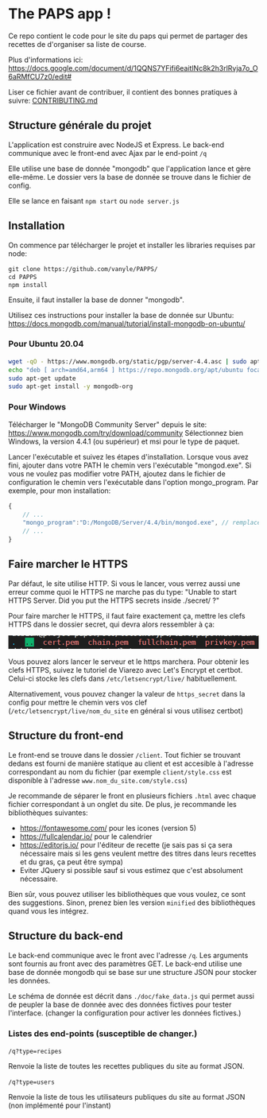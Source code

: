# The PAPS app !
Ce repo contient le code pour le site du paps qui permet de partager des recettes de d'organiser sa liste de course.

Plus d'informations ici: https://docs.google.com/document/d/1QQNS7YFifi6eaitlNc8k2h3rlRvja7o_O6aRMfCU7z0/edit#

Liser ce fichier avant de contribuer, il contient des bonnes pratiques à suivre: [CONTRIBUTING.md](CONTRIBUTING.md)

## Structure générale du projet

L'application est construire avec NodeJS et Express. Le back-end communique avec le front-end avec Ajax par le end-point `/q`

Elle utilise une base de donnée "mongodb" que l'application lance et gère elle-même. Le dossier vers la base de donnée se trouve dans le fichier de config.

Elle se lance en faisant `npm start` ou `node server.js`

## Installation

On commence par télécharger le projet et installer les libraries requises par node:

```
git clone https://github.com/vanyle/PAPPS/
cd PAPPS
npm install
```

Ensuite, il faut installer la base de donner "mongodb".

 Utilisez ces instructions pour installer la base de donnée sur Ubuntu: https://docs.mongodb.com/manual/tutorial/install-mongodb-on-ubuntu/

### Pour Ubuntu 20.04

```sh
wget -qO - https://www.mongodb.org/static/pgp/server-4.4.asc | sudo apt-key add -
echo "deb [ arch=amd64,arm64 ] https://repo.mongodb.org/apt/ubuntu focal/mongodb-org/4.4 multiverse" | sudo tee /etc/apt/sources.list.d/mongodb-org-4.4.list
sudo apt-get update
sudo apt-get install -y mongodb-org
```

### Pour Windows

Télécharger le "MongoDB Community Server" depuis le site: https://www.mongodb.com/try/download/community Sélectionnez bien Windows, la version 4.4.1 (ou supérieur) et msi pour le type de paquet.

Lancer l'exécutable et suivez les étapes d'installation. Lorsque vous avez fini, ajouter dans votre PATH le chemin vers l'exécutable "mongod.exe". Si vous ne voulez pas modifier votre PATH, ajoutez dans le fichier de configuration le chemin vers l'exécutable dans l'option mongo_program. Par exemple, pour mon installation:

```js
{
    // ...
    "mongo_program":"D:/MongoDB/Server/4.4/bin/mongod.exe", // remplacer ce chemin par celui ou vous avez installer la base de donnée
    // ...
}
```

## Faire marcher le HTTPS

Par défaut, le site utilise HTTP. Si vous le lancer, vous verrez aussi une erreur comme quoi le HTTPS ne marche pas du type: "Unable to start HTTPS Server. Did you put the HTTPS secrets inside ./secret/ ?"

Pour faire marcher le HTTPS, il faut faire exactement ça, mettre les clefs HTTPS dans le dossier secret, qui devra alors ressembler à ça:

![contenu_du_dossier_secret](./doc/1.png)

Vous pouvez alors lancer le serveur et le https marchera. Pour obtenir les clefs HTTPS, suivez le tutoriel de Viarezo avec Let's Encrypt et certbot. Celui-ci stocke les clefs dans `/etc/letsencrypt/live/` habituellement.

Alternativement, vous pouvez changer la valeur de `https_secret` dans la config pour mettre le chemin vers vos clef (`/etc/letsencrypt/live/nom_du_site` en général si vous utilisez certbot)

## Structure du front-end

Le front-end se trouve dans le dossier `/client`. Tout fichier se trouvant dedans est fourni de manière statique au client et est accesible à l'adresse correspondant au nom du fichier (par exemple `client/style.css` est disponible à l'adresse `www.nom_du_site.com/style.css`)

Je recommande de séparer le front en plusieurs fichiers `.html` avec chaque fichier correspondant à un onglet du site. De plus, je recommande les bibliothèques suivantes:

- https://fontawesome.com/ pour les icones (version 5)
- https://fullcalendar.io/ pour le calendrier
- https://editorjs.io/ pour l'éditeur de recette (je sais pas si ça sera nécessaire mais si les gens veulent mettre des titres dans leurs recettes et du gras, ça peut être sympa)
- Eviter JQuery si possible sauf si vous estimez que c'est absolument nécessaire.

Bien sûr, vous pouvez utiliser les bibliothèques que vous voulez, ce sont des suggestions. Sinon, prenez bien les version `minified` des bibliothèques quand vous les intégrez.

## Structure du back-end

Le back-end communique avec le front avec l'adresse `/q`. Les arguments sont fournis au front avec des paramètres GET. Le back-end utilise une base de donnée mongodb qui se base sur une structure JSON pour stocker les données.

Le schéma de donnée est décrit dans `./doc/fake_data.js` qui permet aussi de peupler la base de donnée avec des données fictives pour tester l'interface. (changer la configuration pour activer les données fictives.)

### Listes des end-points (susceptible de changer.)

`/q?type=recipes`

Renvoie la liste de toutes les recettes publiques du site au format JSON.

`/q?type=users`

Renvoie la liste de tous les utilisateurs publiques du site au format JSON (non implémenté pour l'instant)